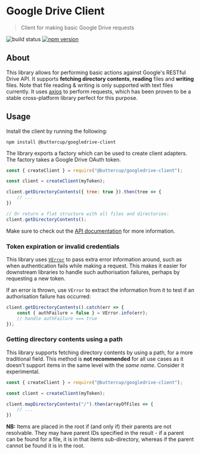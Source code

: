 # Google Drive Client
> Client for making basic Google Drive requests

![build status](https://github.com/buttercup/googledrive-client/actions/workflows/test.yml/badge.svg) [![npm version](https://badge.fury.io/js/%40buttercup%2Fgoogledrive-client.svg)](https://www.npmjs.com/package/@buttercup/googledrive-client)

## About

This library allows for performing basic actions against Google's RESTful Drive API. It supports **fetching directory contents**, **reading** files and **writing** files. Note that file reading & writing is only supported with text files currently. It uses [axios](https://github.com/axios/axios) to perform requests, which has been proven to be a stable cross-platform library perfect for this purpose.

## Usage

Install the client by running the following:

```shell
npm install @buttercup/googledrive-client
```

The library exports a factory which can be used to create client adapters. The factory takes a Google Drive OAuth token.

```javascript
const { createClient } = require("@buttercup/googledrive-client");

const client = createClient(myToken);

client.getDirectoryContents({ tree: true }).then(tree => {
    // ...
})

// Or return a flat structure with all files and directories:
client.getDirectoryContents();
```

Make sure to check out the [API documentation](API.md) for more information.

### Token expiration or invalid credentials

This library uses [`VError`](https://github.com/joyent/node-verror) to pass extra error information around, such as when authentication fails while making a request. This makes it easier for downstream libraries to handle such authorisation failures, perhaps by requesting a new token.

If an error is thrown, use `VError` to extract the information from it to test if an authorisation failure has occurred:

```javascript
client.getDirectoryContents().catch(err => {
    const { authFailure = false } = VError.info(err);
    // handle authFailure === true
});
```

### Getting directory contents using a path

This library supports fetching directory contents by using a path, for a more traditional field. This method is **not recommended** for all use cases as it doesn't support items in the same level with the _same name_. Consider it experimental.

```javascript
const { createClient } = require("@buttercup/googledrive-client");

const client = createClient(myToken);

client.mapDirectoryContents("/").then(arrayOfFiles => {
    // ...
})
```

**NB:** Items are placed in the root if (and only if) their parents are not resolvable. They may have parent IDs specified in the result - if a parent can be found for a file, it is in that items sub-directory, whereas if the parent cannot be found it is in the root.
